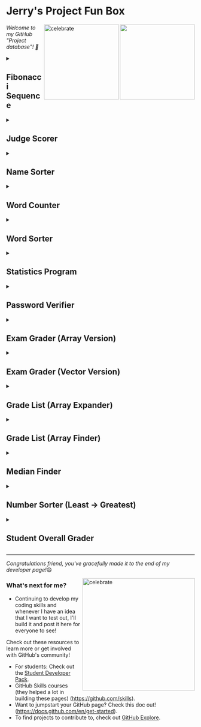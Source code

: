 # Jerry's Project Fun Box

<img src="https://octodex.github.com/images/daftpunktocat-thomas.gif" width="200" height="200" align=right>
<img src="https://octodex.github.com/images/daftpunktocat-guy.gif"  alt=celebrate  height="200" align=right>

_Welcome to my GitHub "Project database"! :wave:_ 


<details id=1>
<summary><h2>Fibonacci Sequence</h2></summary>

The Fibonacci sequence is a set of integers (the Fibonacci numbers) that starts with a zero, followed by a one, then by another one, and then by a series of steadily increasing numbers. The sequence follows the rule that each number is equal to the sum of the preceding two numbers.

The Fibonacci sequence begins with the following 14 integers:

0, 1, 1, 2, 3, 5, 8, 13, 21, 34, 55, 89, 144, 233 ...

Each number, starting with the third, adheres to the prescribed formula. For example, the seventh number, 8, is preceded by 3 and 5, which add up to 8.

That being said, I created a code that allows users to play around with the Fibonacci sequence. You can try it out [here](https://github.com/Jerry0s/Jerrys-Project-Library/blob/main/Fibonacci%20Sequence)!

</details>

<details id=2>
<summary><h2>Judge Scorer</h2></summary>

_You created a branch! :tada:_

</details>

<details id=3>
<summary><h2>Name Sorter</h2></summary>

_You created a branch! :tada:_

</details>

<details id=4>
<summary><h2>Word Counter</h2></summary>

_You created a branch! :tada:_

</details>

<details id=5>
<summary><h2>Word Sorter</h2></summary>

_You created a branch! :tada:_

</details>

<details id=6>
<summary><h2>Statistics Program</h2></summary>

_You created a branch! :tada:_

</details>

<details id=7>
<summary><h2>Password Verifier</h2></summary>

_You created a branch! :tada:_

</details>

<details id=8>
<summary><h2>Exam Grader (Array Version)</h2></summary>

_You created a branch! :tada:_

</details>

<details id=9>
<summary><h2>Exam Grader (Vector Version)</h2></summary>

_You created a branch! :tada:_

</details>

<details id=10>
<summary><h2>Grade List (Array Expander)</h2></summary>

_You created a branch! :tada:_

</details>

<details id=11>
<summary><h2>Grade List (Array Finder)</h2></summary>

_You created a branch! :tada:_

</details>

<details id=12>
<summary><h2>Median Finder</h2></summary>

_You created a branch! :tada:_

</details>

<details id=13>
<summary><h2>Number Sorter (Least -> Greatest)</h2></summary>

_You created a branch! :tada:_

</details>

<details id=14>
<summary><h2>Student Overall Grader</h2></summary>

_You created a branch! :tada:_

</details>
  
-----------------------------------

_Congratulations friend, you've gracefully made it to the end of my developer page!_:smile:

<img src=https://octodex.github.com/images/collabocats.jpg alt=celebrate width=300 align=right>

### What's next for me?

- Continuing to develop my coding skills and whenever I have an idea that I want to test out, I'll build it and post it here for everyone to see! 

Check out these resources to learn more or get involved with GitHub's community! 

- For students: Check out the [Student Developer Pack](https://education.github.com/pack).
- GitHub Skills courses (they helped a lot in building these pages) (https://github.com/skills).
- Want to jumpstart your GitHub page? Check this doc out! (https://docs.github.com/en/get-started).
- To find projects to contribute to, check out [GitHub Explore](https://github.com/explore).

</details>
